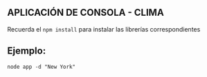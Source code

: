 ## APLICACIÓN DE CONSOLA - CLIMA  

Recuerda el ```npm install``` para instalar las librerías correspondientes 

## Ejemplo:
```node app -d "New York"```

